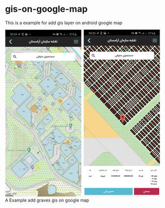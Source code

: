 # gis-on-google-map
This is a example for add gis layer on android google map


![ScreenShot](https://github.com/mahdices/gis-on-google-map/blob/main/screenshot/img1.png?raw=true)
A Example add graves gis on google map
